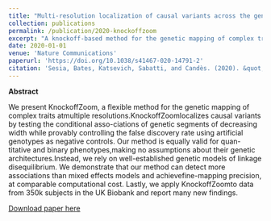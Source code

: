 ```yaml
---
title: "Multi-resolution localization of causal variants across the genome."
collection: publications
permalink: /publication/2020-knockoffzoom
excerpt: "A knockoff-based method for the genetic mapping of complex traits at multiple resolutions, and a large-scale application to the UK Biobank data."
date: 2020-01-01
venue: 'Nature Communications'
paperurl: 'https://doi.org/10.1038/s41467-020-14791-2'
citation: 'Sesia, Bates, Katsevich, Sabatti, and Candès. (2020). &quot;Multi-resolution localization of causal variants across the genome.&quot; <i>Nature Commun</i>. 11, 1093.'
---
```


**Abstract**

We present KnockoffZoom, a flexible method for the genetic mapping of complex traits atmultiple resolutions.KnockoffZoomlocalizes causal variants by testing the conditional asso-ciations of genetic segments of decreasing width while provably controlling the false discovery rate using artificial genotypes as negative controls. Our method is equally valid for quan-titative and binary phenotypes,making no assumptions about their genetic architectures.Instead, we rely on well-established genetic models of linkage disequilibrium. We demonstrate that our method can detect more associations than mixed effects models and achievefine-mapping precision, at comparable computational cost. Lastly, we apply KnockoffZoomto data from 350k subjects in the UK Biobank and report many new findings.

[Download paper here](http://msesia.github.io/files/knockoffzoom.pdf)
